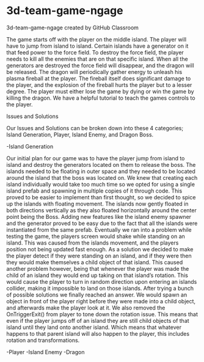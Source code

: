 # 3d-team-game-ngage
3d-team-game-ngage created by GitHub Classroom

  The game starts off with the player on the middle island. The player will have to jump from island to island. Certain islands have a generator on it that feed power to the force field. To destroy the force field, the player needs to kill all the enemies that are on that specific island. When all the generators are destroyed the force field will disappear, and the dragon will be released. 
  The dragon will periodically gather energy to unleash his plasma fireball at the player. The fireball itself does significant damage to the player, and the explosion of the fireball hurts the player but to a lesser degree. The player must either lose the game by dying or win the game by killing the dragon.  We have a helpful tutorial to teach the games controls to the player.

Issues and Solutions

Our Issues and Solutions can be broken down into these 4 categories; Island Generation, Player, Island Enemy, and Dragon Boss.

-Island Generation

Our initial plan for our game was to have the player jump from island to island and destroy the generators located on them to release the boss. The islands needed to be floating in outer space and they needed to be located around the island that the boss was located on. We knew that creating each island individually would take too much time so we opted for using a single island prefab and spawning in multiple copies of it through code. This proved to be easier to implement than first thought, so we decided to spice up the islands with floating movement. The islands now gently floated in both directions vertically as they also floated horizontally around the center point being the Boss. Adding new features like the island enemy spawner and the generator proved to be easy due to the fact that all the islands were instantiated from the same prefab. Eventually we ran into a problem while testing the game, the players screen would shake while standing on an island. This was caused from the islands movement, and the players position not being updated fast enough. As a solution we decided to make the player detect if they were standing on an island, and if they were then they would make themselves a child object of that island. This caused another problem however, being that whenever the player was made the child of an island they would end up taking on that island’s rotation. This would cause the player to turn in random direction upon entering an islands collider, making it impossible to land on those islands. After trying a bunch of possible solutions we finally reached an answer. We would spawn an object in front of the player right before they were made into a child object, and afterwards make the player look at it. We also removed the OnTriggerExit() from player to tone down the rotation issue. This means that even if the player jumps off of an island they are still child objects of that island until they land onto another island. Which means that whatever happens to that parent island will also happen to the player, this includes rotation and transformations.  

-Player 
-Island Enemy 
-Dragon






